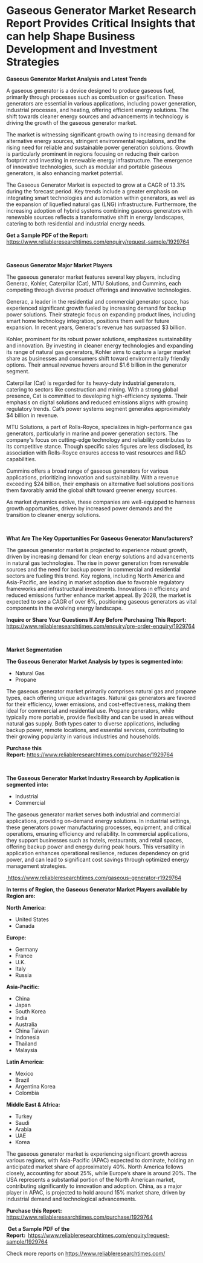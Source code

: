 <p><h1>Gaseous Generator Market Research Report Provides Critical Insights that can help Shape Business Development and Investment Strategies</h1></p><p><strong>Gaseous Generator Market Analysis and Latest Trends</strong></p>
<p><p>A gaseous generator is a device designed to produce gaseous fuel, primarily through processes such as combustion or gasification. These generators are essential in various applications, including power generation, industrial processes, and heating, offering efficient energy solutions. The shift towards cleaner energy sources and advancements in technology is driving the growth of the gaseous generator market.</p><p>The market is witnessing significant growth owing to increasing demand for alternative energy sources, stringent environmental regulations, and the rising need for reliable and sustainable power generation solutions. Growth is particularly prominent in regions focusing on reducing their carbon footprint and investing in renewable energy infrastructure. The emergence of innovative technologies, such as modular and portable gaseous generators, is also enhancing market potential.</p><p>The Gaseous Generator Market is expected to grow at a CAGR of 13.3% during the forecast period. Key trends include a greater emphasis on integrating smart technologies and automation within generators, as well as the expansion of liquefied natural gas (LNG) infrastructure. Furthermore, the increasing adoption of hybrid systems combining gaseous generators with renewable sources reflects a transformative shift in energy landscapes, catering to both residential and industrial energy needs.</p></p>
<p><strong>Get a Sample PDF of the Report:&nbsp;</strong> <a href="https://www.reliableresearchtimes.com/enquiry/request-sample/1929764?utm_campaign=2325&utm_medium=2&utm_source=Github&utm_content=ia&utm_term=19022025&utm_id=gaseous-generator">https://www.reliableresearchtimes.com/enquiry/request-sample/1929764</a></p>
<p>&nbsp;</p>
<p><strong>Gaseous Generator Major Market Players</strong></p>
<p><p>The gaseous generator market features several key players, including Generac, Kohler, Caterpillar (Cat), MTU Solutions, and Cummins, each competing through diverse product offerings and innovative technologies.</p><p>Generac, a leader in the residential and commercial generator space, has experienced significant growth fueled by increasing demand for backup power solutions. Their strategic focus on expanding product lines, including smart home technology integration, positions them well for future expansion. In recent years, Generac's revenue has surpassed $3 billion.</p><p>Kohler, prominent for its robust power solutions, emphasizes sustainability and innovation. By investing in cleaner energy technologies and expanding its range of natural gas generators, Kohler aims to capture a larger market share as businesses and consumers shift toward environmentally friendly options. Their annual revenue hovers around $1.6 billion in the generator segment.</p><p>Caterpillar (Cat) is regarded for its heavy-duty industrial generators, catering to sectors like construction and mining. With a strong global presence, Cat is committed to developing high-efficiency systems. Their emphasis on digital solutions and reduced emissions aligns with growing regulatory trends. Cat’s power systems segment generates approximately $4 billion in revenue.</p><p>MTU Solutions, a part of Rolls-Royce, specializes in high-performance gas generators, particularly in marine and power generation sectors. The company's focus on cutting-edge technology and reliability contributes to its competitive stance. Though specific sales figures are less disclosed, its association with Rolls-Royce ensures access to vast resources and R&D capabilities.</p><p>Cummins offers a broad range of gaseous generators for various applications, prioritizing innovation and sustainability. With a revenue exceeding $24 billion, their emphasis on alternative fuel solutions positions them favorably amid the global shift toward greener energy sources.</p><p>As market dynamics evolve, these companies are well-equipped to harness growth opportunities, driven by increased power demands and the transition to cleaner energy solutions.</p></p>
<p>&nbsp;</p>
<p><strong>What Are The Key Opportunities For Gaseous Generator Manufacturers?</strong></p>
<p><p>The gaseous generator market is projected to experience robust growth, driven by increasing demand for clean energy solutions and advancements in natural gas technologies. The rise in power generation from renewable sources and the need for backup power in commercial and residential sectors are fueling this trend. Key regions, including North America and Asia-Pacific, are leading in market adoption due to favorable regulatory frameworks and infrastructural investments. Innovations in efficiency and reduced emissions further enhance market appeal. By 2028, the market is expected to see a CAGR of over 6%, positioning gaseous generators as vital components in the evolving energy landscape.</p></p>
<p><strong>Inquire or Share Your Questions If Any Before Purchasing This Report:</strong> <a href="https://www.reliableresearchtimes.com/enquiry/pre-order-enquiry/1929764?utm_campaign=2325&utm_medium=2&utm_source=Github&utm_content=ia&utm_term=19022025&utm_id=gaseous-generator">https://www.reliableresearchtimes.com/enquiry/pre-order-enquiry/1929764</a></p>
<p>&nbsp;</p>
<p><strong>Market Segmentation</strong></p>
<p><strong>The Gaseous Generator Market Analysis by types is segmented into:</strong></p>
<p><ul><li>Natural Gas</li><li>Propane</li></ul></p>
<p><p>The gaseous generator market primarily comprises natural gas and propane types, each offering unique advantages. Natural gas generators are favored for their efficiency, lower emissions, and cost-effectiveness, making them ideal for commercial and residential use. Propane generators, while typically more portable, provide flexibility and can be used in areas without natural gas supply. Both types cater to diverse applications, including backup power, remote locations, and essential services, contributing to their growing popularity in various industries and households.</p></p>
<p><strong>Purchase this Report:&nbsp;</strong><a href="https://www.reliableresearchtimes.com/purchase/1929764?utm_campaign=2325&utm_medium=2&utm_source=Github&utm_content=ia&utm_term=19022025&utm_id=gaseous-generator">https://www.reliableresearchtimes.com/purchase/1929764</a></p>
<p>&nbsp;</p>
<p><strong>The Gaseous Generator Market Industry Research by Application is segmented into:</strong></p>
<p><ul><li>Industrial</li><li>Commercial</li></ul></p>
<p><p>The gaseous generator market serves both industrial and commercial applications, providing on-demand energy solutions. In industrial settings, these generators power manufacturing processes, equipment, and critical operations, ensuring efficiency and reliability. In commercial applications, they support businesses such as hotels, restaurants, and retail spaces, offering backup power and energy during peak hours. This versatility in application enhances operational resilience, reduces dependency on grid power, and can lead to significant cost savings through optimized energy management strategies.</p></p>
<p><a href="https://www.reliableresearchtimes.com/gaseous-generator-r1929764?utm_campaign=2325&utm_medium=2&utm_source=Github&utm_content=ia&utm_term=19022025&utm_id=gaseous-generator">&nbsp;https://www.reliableresearchtimes.com/gaseous-generator-r1929764</a></p>
<p><strong>In terms of Region, the Gaseous Generator Market Players available by Region are:</strong></p>
<p>
    <p> <strong> North America: </strong>
        <ul>
            <li>United States</li>
            <li>Canada</li>
        </ul>
        </p> 
    <p> <strong> Europe: </strong>
        <ul>
            <li>Germany</li>
            <li>France</li>
            <li>U.K.</li>
            <li>Italy</li>
            <li>Russia</li>
        </ul>
        </p> 
    <p> <strong> Asia-Pacific: </strong>
        <ul>
            <li>China</li>
            <li>Japan</li>
            <li>South Korea</li>
            <li>India</li>
            <li>Australia</li>
            <li>China Taiwan</li>
            <li>Indonesia</li>
            <li>Thailand</li>
            <li>Malaysia</li>
        </ul>
        </p> 
    <p> <strong> Latin America: </strong>
        <ul>
            <li>Mexico</li>
            <li>Brazil</li>
            <li>Argentina Korea</li>
            <li>Colombia</li>
        </ul>
        </p> 
    <p> <strong> Middle East & Africa: </strong>
        <ul>
            <li>Turkey</li>
            <li>Saudi</li>
            <li>Arabia</li>
            <li>UAE</li>
            <li>Korea</li>
        </ul>
    </p>
    </p>
<p><p>The gaseous generator market is experiencing significant growth across various regions, with Asia-Pacific (APAC) expected to dominate, holding an anticipated market share of approximately 40%. North America follows closely, accounting for about 25%, while Europe’s share is around 20%. The USA represents a substantial portion of the North American market, contributing significantly to innovation and adoption. China, as a major player in APAC, is projected to hold around 15% market share, driven by industrial demand and technological advancements.</p></p>
<p><strong>Purchase this Report: </strong><a href="https://www.reliableresearchtimes.com/purchase/1929764?utm_campaign=2325&utm_medium=2&utm_source=Github&utm_content=ia&utm_term=19022025&utm_id=gaseous-generator">https://www.reliableresearchtimes.com/purchase/1929764</a></p>
<p>&nbsp;<strong>Get a Sample PDF of the Report:&nbsp;&nbsp;</strong><a href="https://www.reliableresearchtimes.com/enquiry/request-sample/1929764?utm_campaign=2325&utm_medium=2&utm_source=Github&utm_content=ia&utm_term=19022025&utm_id=gaseous-generator">https://www.reliableresearchtimes.com/enquiry/request-sample/1929764</a></p>
<p><strong></strong></p>
<p>Check more reports on <a href="https://www.reliableresearchtimes.com/?utm_campaign=2325&utm_medium=2&utm_source=Github&utm_content=ia&utm_term=19022025&utm_id=gaseous-generator">https://www.reliableresearchtimes.com/</a></p>
